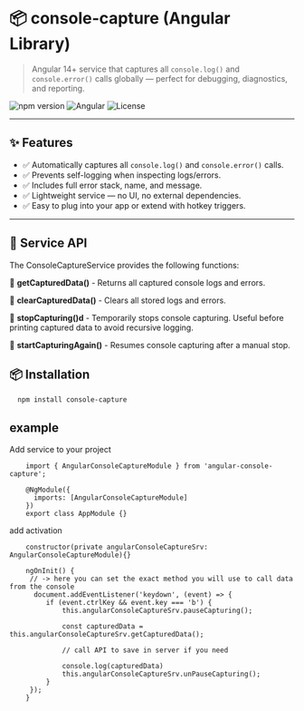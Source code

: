# 📦 console-capture (Angular Library)

> Angular 14+ service that captures all `console.log()` and `console.error()` calls globally — perfect for debugging, diagnostics, and reporting.

![npm version](https://img.shields.io/npm/v/console-capture)
![Angular](https://img.shields.io/badge/angular-14+-dd0031)
![License](https://img.shields.io/npm/l/console-capture)

---

## ✨ Features

- ✅ Automatically captures all `console.log()` and `console.error()` calls.
- ✅ Prevents self-logging when inspecting logs/errors.
- ✅ Includes full error stack, name, and message.
- ✅ Lightweight service — no UI, no external dependencies.
- ✅ Easy to plug into your app or extend with hotkey triggers.

---

## 🧠 Service API
The ConsoleCaptureService provides the following functions:

🔹 **getCapturedData()** - 
Returns all captured console logs and errors.

🔹 **clearCapturedData()** - 
Clears all stored logs and errors.

🔹 **stopCapturing()d** - 
Temporarily stops console capturing.
Useful before printing captured data to avoid recursive logging.

🔹 **startCapturingAgain()** - 
Resumes console capturing after a manual stop.


## 📦 Installation

      npm install console-capture


## example

Add service to your project

        import { AngularConsoleCaptureModule } from 'angular-console-capture';
        
        @NgModule({
          imports: [AngularConsoleCaptureModule]
        })
        export class AppModule {}

add activation
      
        constructor(private angularConsoleCaptureSrv: AngularConsoleCaptureModule){}
      
        ngOnInit() {
         // -> here you can set the exact method you will use to call data from the console
          document.addEventListener('keydown', (event) => {
             if (event.ctrlKey && event.key === 'b') { 
                 this.angularConsoleCaptureSrv.pauseCapturing();
      
                 const capturedData = this.angularConsoleCaptureSrv.getCapturedData();
                 
                 // call API to save in server if you need
                 
                 console.log(capturedData)
                 this.angularConsoleCaptureSrv.unPauseCapturing();
             }
         });
        }
